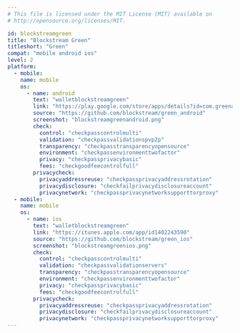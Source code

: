 ```yaml
---
# This file is licensed under the MIT License (MIT) available on
# http://opensource.org/licenses/MIT.

id: blockstreamgreen
title: "Blockstream Green"
titleshort: "Green"
compat: "mobile android ios"
level: 2
platform:
  - mobile:
    name: mobile
    os:
      - name: android
        text: "walletblockstreamgreen"
        link: "https://play.google.com/store/apps/details?id=com.greenaddress.greenbits_android_wallet"
        source: "https://github.com/blockstream/green_android"
        screenshot: "blockstreamgreenandroid.png"
        check:
          control: "checkpasscontrolmulti"
          validation: "checkpassvalidationspvp2p"
          transparency: "checkpasstransparencyopensource"
          environment: "checkpassenvironmenttwofactor"
          privacy: "checkpassprivacybasic"
          fees: "checkgoodfeecontrolfull"
        privacycheck:
          privacyaddressreuse: "checkpassprivacyaddressrotation"
          privacydisclosure: "checkfailprivacydisclosureaccount"
          privacynetwork: "checkpassprivacynetworksupporttorproxy"
  - mobile:
    name: mobile
    os:
      - name: ios
        text: "walletblockstreamgreen"
        link: "https://itunes.apple.com/app/id1402243590"
        source: "https://github.com/blockstream/green_ios"
        screenshot: "blockstreamgreenios.png"
        check:
          control: "checkpasscontrolmulti"
          validation: "checkpassvalidationservers"
          transparency: "checkpasstransparencyopensource"
          environment: "checkpassenvironmenttwofactor"
          privacy: "checkpassprivacybasic"
          fees: "checkgoodfeecontrolfull"
        privacycheck:
          privacyaddressreuse: "checkpassprivacyaddressrotation"
          privacydisclosure: "checkfailprivacydisclosureaccount"
          privacynetwork: "checkpassprivacynetworksupporttorproxy"
---
```

